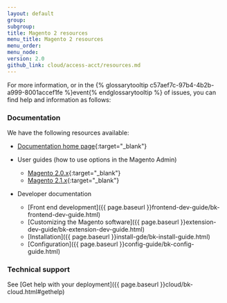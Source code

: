```yaml
---
layout: default
group:
subgroup:
title: Magento 2 resources
menu_title: Magento 2 resources
menu_order:
menu_node:
version: 2.0
github_link: cloud/access-acct/resources.md
---
```


For more information, or in the {% glossarytooltip c57aef7c-97b4-4b2b-a999-8001accef1fe %}event{% endglossarytooltip %} of issues, you can find help and information as follows:

### Documentation
We have the following resources available:

*	[Documentation home page](https://magento.com/help/documentation){:target="_blank"}
*	User guides (how to use options in the Magento Admin)

	*	[Magento 2.0.x](http://docs.magento.com/m2/2.0/ee/user_guide/getting-started.html?_ga=1.169393634.291740079.1474814112){:target="_blank"}
	*	[Magento 2.1.x](http://docs.magento.com/m2/ee/user_guide/getting-started.html?_ga=1.169393634.291740079.1474814112){:target="_blank"}
*	Developer documentation

	*	[Front end development]({{ page.baseurl }}frontend-dev-guide/bk-frontend-dev-guide.html)
	*	[Customizing the Magento software]({{ page.baseurl }}extension-dev-guide/bk-extension-dev-guide.html)
	*	[Installation]({{ page.baseurl }}install-gde/bk-install-guide.html)
	*	[Configuration]({{ page.baseurl }}config-guide/bk-config-guide.html)

### Technical support
See [Get help with your deployment]({{ page.baseurl }}cloud/bk-cloud.html#gethelp)
